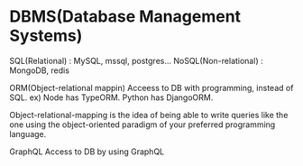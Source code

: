 # DBMS(Database Management Systems)

SQL(Relational) : MySQL, mssql, postgres...
NoSQL(Non-relational) : MongoDB, redis

ORM(Object-relational mappin)
Acceess to DB with programming, instead of SQL.
ex) Node has TypeORM. Python has DjangoORM.

Object-relational-mapping is the idea of being able to write queries like the one using the object-oriented paradigm of your preferred programming language.

GraphQL
Access to DB by using GraphQL
